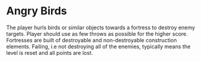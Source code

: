 # Angry Birds
The player hurls birds or similar objects towards a fortress to destroy enemy targets. Player should use as few throws as possible for the higher score. Fortresses are built of destroyable and non-destroyable construction elements. Failing, i.e not destroying all of the enemies, typically means the level is reset and all points are lost.
